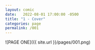 ```yaml
---
layout: comic
date:   2022-08-01 17:00:00 -0500
title: "1 - Cover"
categories: page
permalink: /001
---
```

![PAGE ONE]({{ site.url }}/pages/001.png)
